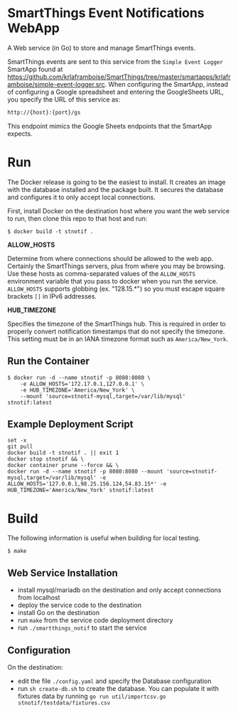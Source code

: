 # SmartThings Event Notifications WebApp
A Web service (in Go) to store and manage SmartThings events.

SmartThings events are sent to this service from the `Simple Event Logger` SmartApp found at https://github.com/krlaframboise/SmartThings/tree/master/smartapps/krlaframboise/simple-event-logger.src. When configuring the SmartApp, instead of configuring a Google spreadsheet and entering the GoogleSheets URL, you specify the URL of this service as:
```html
http://{host}:{port}/gs
```
This endpoint mimics the Google Sheets endpoints that the SmartApp expects.

# Run
The Docker release is going to be the easiest to install. It creates an image with the database installed and the package built. It secures the database and configures it to only accept local connections.

First, install Docker on the destination host where you want the web service to run, then clone this repo to that host and run:
```text
$ docker build -t stnotif .
```

**ALLOW_HOSTS**

Determine from where connections should be allowed to the web app. Certainly the SmartThings servers, 
plus from where you may be browsing. Use these hosts as comma-separated values of the `ALLOW_HOSTS` environment variable 
that you pass to docker when you run the service. 
`ALLOW_HOSTS` supports globbing (ex. "128.15.*") so you must escape square brackets `[]` in IPv6 addresses.

**HUB_TIMEZONE**

Specifies the timezone of the SmartThings hub. This is required in order to properly convert notification timestamps
that do not specify the timezone. This setting must be in an IANA timezone format such as `America/New_York`.

## Run the Container
```text
$ docker run -d --name stnotif -p 8080:8080 \
    -e ALLOW_HOSTS='172.17.0.1,127.0.0.1' \
    -e HUB_TIMEZONE='America/New_York' \
    --mount 'source=stnotif-mysql,target=/var/lib/mysql' stnotif:latest
```

## Example Deployment Script
```text
set -x
git pull
docker build -t stnotif . || exit 1
docker stop stnotif && \
docker container prune --force && \
docker run -d --name stnotif -p 8080:8080 --mount 'source=stnotif-mysql,target=/var/lib/mysql' -e ALLOW_HOSTS='127.0.0.1,98.25.156.124,54.83.15*' -e HUB_TIMEZONE='America/New_York' stnotif:latest
```

# Build
The following information is useful when building for local testing.
```text
$ make
```

## Web Service Installation
* install mysql/mariadb on the destination and only accept connections from localhost
* deploy the service code to the destination
* install Go on the destination
* run `make` from the service code deployment directory
* run `./smartthings_notif` to start the service

## Configuration
On the destination:
* edit the file `./config.yaml` and specify the Database configuration
* run `sh create-db.sh` to create the database. You can populate it with fixtures data by running `go run util/importcsv.go stnotif/testdata/fixtures.csv`
